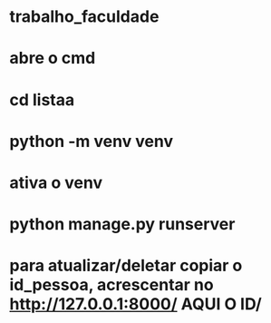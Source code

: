 # trabalho_faculdade
# abre  o cmd
# cd listaa
# python -m venv venv 
# ativa o venv
# python manage.py runserver
# para atualizar/deletar copiar o id_pessoa, acrescentar no http://127.0.0.1:8000/ AQUI O ID/ 
